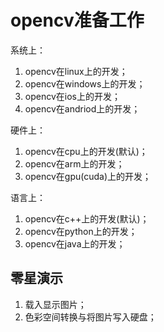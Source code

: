 # opencv准备工作
系统上：
1. opencv在linux上的开发；
2. opencv在windows上的开发；
3. opencv在ios上的开发；
4. opencv在andriod上的开发；

硬件上：
1. opencv在cpu上的开发(默认)；
2. opencv在arm上的开发；
3. opencv在gpu(cuda)上的开发；

语言上：
1. opencv在c++上的开发(默认)；
2. opencv在python上的开发；
3. opencv在java上的开发；

## 零星演示
1. 载入显示图片；
2. 色彩空间转换与将图片写入硬盘；
